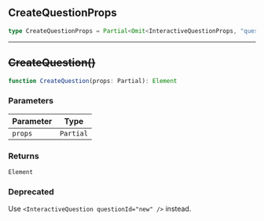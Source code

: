 ## CreateQuestionProps

```ts
type CreateQuestionProps = Partial<Omit<InteractiveQuestionProps, "questionId" | "children">>;
```

***

## ~~CreateQuestion()~~

```ts
function CreateQuestion(props: Partial): Element
```

### Parameters

| Parameter | Type |
| ------ | ------ |
| `props` | `Partial` |

### Returns

`Element`

### Deprecated

Use `<InteractiveQuestion questionId="new" />` instead.
